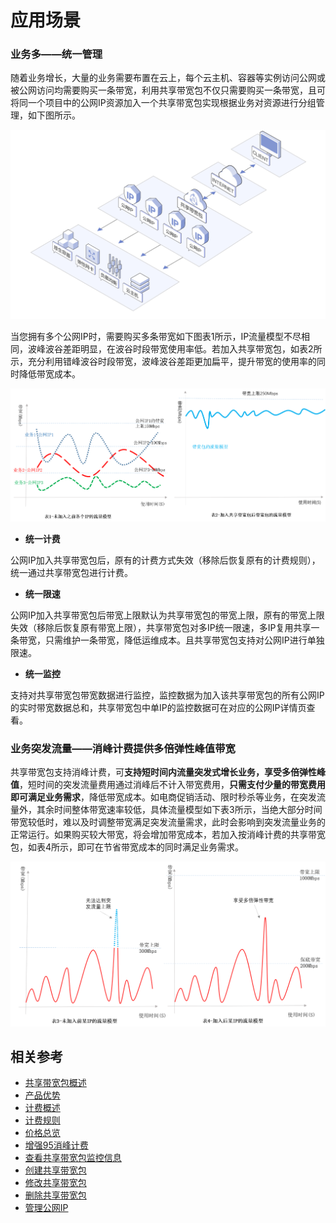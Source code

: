 # 应用场景

### 业务多——统一管理

随着业务增长，大量的业务需要布置在云上，每个云主机、容器等实例访问公网或被公网访问均需要购买一条带宽，利用共享带宽包不仅只需要购买一条带宽，且可将同一个项目中的公网IP资源加入一个共享带宽包实现根据业务对资源进行分组管理，如下图所示。

 ![场景图](../../../../image/Networking/Shared-Bandwidth-Package/02.jpg)

当您拥有多个公网IP时，需要购买多条带宽如下图表1所示，IP流量模型不尽相同，波峰波谷差距明显，在波谷时段带宽使用率低。若加入共享带宽包，如表2所示，充分利用错峰波谷时段带宽，波峰波谷差距更加扁平，提升带宽的使用率的同时降低带宽成本。

 ![增强95图](../../../../image/Networking/Shared-Bandwidth-Package/Multi-to-One.png)

+ **统一计费**

公网IP加入共享带宽包后，原有的计费方式失效（移除后恢复原有的计费规则），统一通过共享带宽包进行计费。

+ **统一限速**

公网IP加入共享带宽包后带宽上限默认为共享带宽包的带宽上限，原有的带宽上限失效（移除后恢复原有带宽上限），共享带宽包对多IP统一限速，多IP复用共享一条带宽，只需维护一条带宽，降低运维成本。且共享带宽包支持对公网IP进行单独限速。

+ **统一监控**

支持对共享带宽包带宽数据进行监控，监控数据为加入该共享带宽包的所有公网IP的实时带宽数据总和，共享带宽包中单IP的监控数据可在对应的公网IP详情页查看。


### 业务突发流量——消峰计费提供多倍弹性峰值带宽

共享带宽包支持消峰计费，可**支持短时间内流量突发式增长业务，享受多倍弹性峰值**，短时间的突发流量费用通过消峰后不计入带宽费用，**只需支付少量的带宽费用即可满足业务需求**，降低带宽成本。如电商促销活动、限时秒杀等业务，在突发流量外，其余时间整体带宽速率较低，具体流量模型如下表3所示，当绝大部分时间带宽较低时，难以及时调整带宽满足突发流量需求，此时会影响到突发流量业务的正常运行。如果购买较大带宽，将会增加带宽成本，若加入按消峰计费的共享带宽包，如表4所示，即可在节省带宽成本的同时满足业务需求。

 ![增强95图](../../../../image/Networking/Shared-Bandwidth-Package/One-Changed.png)

## 相关参考
- [共享带宽包概述](Product-Overview.md)
- [产品优势](Benefits.md)
- [计费概述](../Pricing/Billing-Overview.md)
- [计费规则](../Pricing/Billed-Rules.md)
- [价格总览](../Pricing/Price-Overview.md)
- [增强95消峰计费](../Pricing/Charge-By-Usage/Enhance95th-Eliminate.md)
- [查看共享带宽包监控信息](../Operation-Guide/View-Monitoring.md)
- [创建共享带宽包](../Operation-Guide/Create-Bwp.md)
- [修改共享带宽包](../Operation-Guide/Modify-Bwp.md)
- [删除共享带宽包](../Operation-Guide/Delete-Bwp.md)
- [管理公网IP](../Getting-Started/Manage-Public-IP.md)
